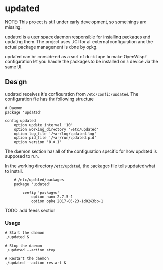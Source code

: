 # updated

NOTE: This project is still under early development, so somethings are missing.

updated is a user space daemon responsible for installing packages and updating
them. The project uses UCI for all external configuration and the actual package
management is done by opkg.

updated can be considered as a sort of duck tape to make OpenWisp2 configuration
let you handle the packages to be installed on a device via the same UI.

## Design

updated receives it's configuration from `/etc/config/updated`.  The
configuration file has the following structure

    # Daemon
    package 'updated'

    config updated
        option update_interval '10'
        option working_directory '/etc/updated'
        option log_file '/var/log/updated.log'
        option pid_file '/var/run/updated.pid'
        option version '0.0.1'
        
The daemon section has all of the configuration specific for how updated is
supposed to run.

In the working directory `/etc/updated`, the packages file tells updated what to install.

        # /etc/updated/packages
        package 'updated'

            config 'packages'
                option nano 2.7.5-1
                option opkg 2017-03-23-1d0263bb-1


TODO: add feeds section
  
### Usage


    # Start the daemon
    ./updated &

    # Stop the daemon
    ./updated --action stop

    # Restart the daemon
    ./updated --action restart &


